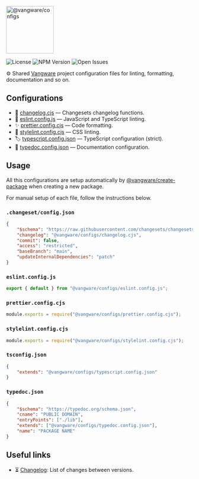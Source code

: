 <img id="logo" alt="@vangware/configs" src="https://vangware.com/logos/vangware_configs.svg" height="128" />

![License][license-badge] ![NPM Version][npm-version-badge]
![Open Issues][open-issues-badge]

⚙️ Shared [Vangware][vangware] project configuration files for linting,
formatting, documentation and so on.

## Configurations

-   🦋 [changelog.cjs][changesets] — Changesets changelog functions.
-   🚨 [eslint.config.js][eslint] — JavaScript and TypeScript linting.
-   ✨ [prettier.config.cjs][prettier] — Code formatting.
-   🎨 [stylelint.config.cjs][stylelint] — CSS linting.
-   🏷️ [typescript.config.json][typescript] — TypeScript configuration (strict).
-   📖 [typedoc.config.json][typedoc] — Documentation configuration.

## Usage

All this configurations are setup automatically by
[@vangware/create-package][create-package] when creating a new package.

For manual setup of each file, follow the instructions below.

### `.changeset/config.json`

```json
{
	"$schema": "https://raw.githubusercontent.com/changesets/changesets/main/packages/config/schema.json",
	"changelog": "@vangware/configs/changelog.cjs",
	"commit": false,
	"access": "restricted",
	"baseBranch": "main",
	"updateInternalDependencies": "patch"
}
```

### `eslint.config.js`

```typescript
export { default } from "@vangware/configs/eslint.config.js";
```

### `prettier.config.cjs`

```typescript
module.exports = require("@vangware/configs/prettier.config.cjs");
```

### `stylelint.config.cjs`

```typescript
module.exports = require("@vangware/configs/stylelint.config.cjs");
```

### `tsconfig.json`

```json
{
	"extends": "@vangware/configs/typescript.config.json"
}
```

### `typedoc.json`

```json
{
	"$schema": "https://typedoc.org/schema.json",
	"cname": "PUBLIC DOMAIN",
	"entryPoints": ["./lib"],
	"extends": ["@vangware/configs/typedoc.config.json"],
	"name": "PACKAGE NAME"
}
```

## Useful links

-   ⏳ [Changelog][changelog]: List of changes between versions.

<!-- Reference -->

[changelog]:
	https://github.com/vangware/libraries/blob/main/packages/@vangware/configs/CHANGELOG.md
[changesets]: https://github.com/changesets/changesets
[create-package]: https://vangware.com/libraries/vangware_create_package/
[eslint]: https://eslint.org/docs/user-guide/configuring/
[license-badge]:
	https://img.shields.io/npm/l/@vangware/configs.svg?style=for-the-badge&labelColor=666&color=0a8
[npm-version-badge]:
	https://img.shields.io/npm/v/@vangware/configs.svg?style=for-the-badge&labelColor=666&color=0a8
[open-issues-badge]:
	https://img.shields.io/github/issues/vangware/libraries.svg?style=for-the-badge&labelColor=666&color=0a8
[prettier]: https://prettier.io/docs/en/options.html
[stylelint]: https://stylelint.io/user-guide/configure/
[typedoc]: https://typedoc.org/guides/options/
[typescript]: https://www.typescriptlang.org/tsconfig
[vangware]: https://vangware.com
